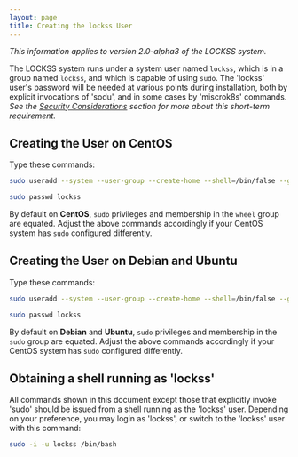 ```yaml
---
layout: page
title: Creating the lockss User
---
```


*This information applies to version 2.0-alpha3 of the LOCKSS system.*

The LOCKSS system runs under a system user named `lockss`, which is in a group named `lockss`, and which is capable of using `sudo`. The 'lockss' user's password will be needed at various points during installation, both by explicit invocations of 'sodu', and in some cases by 'miscrok8s' commands. *See the [Security Considerations](../introduction/security) section for more about this short-term requirement.*

<!-- #osversion -->
## Creating the User on CentOS

Type these commands:

```bash
sudo useradd --system --user-group --create-home --shell=/bin/false --groups=wheel lockss

sudo passwd lockss
```

By default on **CentOS**, `sudo` privileges and membership in the `wheel` group are equated. Adjust the above commands accordingly if your CentOS system has `sudo` configured differently.

## Creating the User on Debian and Ubuntu

Type these commands:

```bash
sudo useradd --system --user-group --create-home --shell=/bin/false --groups=sudo lockss

sudo passwd lockss
```

By default on **Debian** and **Ubuntu**, `sudo` privileges and membership in the `sudo` group are equated. Adjust the above commands accordingly if your CentOS system has `sudo` configured differently.

## Obtaining a shell running as 'lockss'

All commands shown in this document except those that explicitly invoke 'sudo' should be issued from a shell running as the 'lockss' user. Depending on your preference, you may login as 'lockss', or switch to the 'lockss' user with this command:

```bash
sudo -i -u lockss /bin/bash
```
